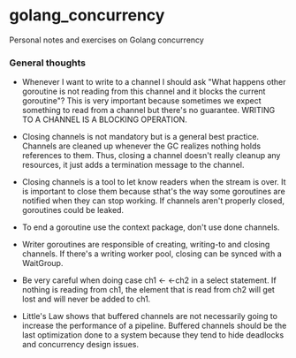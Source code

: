 # golang_concurrency

Personal notes and exercises on Golang concurrency

### General thoughts

- Whenever I want to write to a channel I should ask "What happens other goroutine is not reading from this channel and it blocks the current goroutine"? This is very important because sometimes we expect something to read from a channel but there's no guarantee. WRITING TO A CHANNEL IS A BLOCKING OPERATION.

- Closing channels is not mandatory but is a general best practice. Channels are cleaned up whenever the GC realizes nothing holds references to them. Thus, closing a channel doesn't really cleanup any resources, it just adds a termination message to the channel.

- Closing channels is a tool to let know readers when the stream is over. It is important to close them because sthat's the way some goroutines are notified when they can stop working. If channels aren't properly closed, goroutines could be leaked.

- To end a goroutine use the context package, don't use done channels.

- Writer goroutines are responsible of creating, writing-to and closing channels. If there's a writing worker pool, closing can be synced with a WaitGroup.

- Be very careful when doing case ch1 <- <-ch2 in a select statement. If nothing is reading from ch1, the element that is read from ch2 will get lost and will never be added to ch1.

- Little's Law shows that buffered channels are not necessarily going to increase the performance of a pipeline. Buffered channels should be the last optimization done to a system because they tend to hide deadlocks and concurrency design issues.
